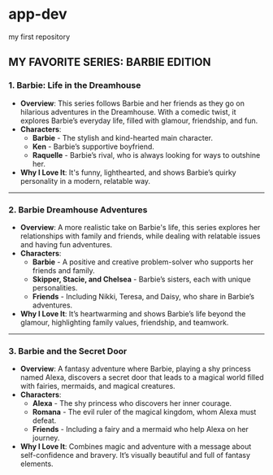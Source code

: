 # app-dev
my first repository


## MY FAVORITE SERIES: BARBIE EDITION

### 1. **Barbie: Life in the Dreamhouse**
   - **Overview**: This series follows Barbie and her friends as they go on hilarious adventures in the Dreamhouse. With a comedic twist, it explores Barbie’s everyday life, filled with glamour, friendship, and fun.
   - **Characters**:
     - **Barbie** - The stylish and kind-hearted main character.
     - **Ken** - Barbie’s supportive boyfriend.
     - **Raquelle** - Barbie’s rival, who is always looking for ways to outshine her.
   - **Why I Love It**: It's funny, lighthearted, and shows Barbie’s quirky personality in a modern, relatable way.

---

### 2. **Barbie Dreamhouse Adventures**
   - **Overview**: A more realistic take on Barbie's life, this series explores her relationships with family and friends, while dealing with relatable issues and having fun adventures.
   - **Characters**:
     - **Barbie** - A positive and creative problem-solver who supports her friends and family.
     - **Skipper, Stacie, and Chelsea** - Barbie’s sisters, each with unique personalities.
     - **Friends** - Including Nikki, Teresa, and Daisy, who share in Barbie’s adventures.
   - **Why I Love It**: It’s heartwarming and shows Barbie’s life beyond the glamour, highlighting family values, friendship, and teamwork.

---

### 3. **Barbie and the Secret Door**
   - **Overview**: A fantasy adventure where Barbie, playing a shy princess named Alexa, discovers a secret door that leads to a magical world filled with fairies, mermaids, and magical creatures.
   - **Characters**:
     - **Alexa** - The shy princess who discovers her inner courage.
     - **Romana** - The evil ruler of the magical kingdom, whom Alexa must defeat.
     - **Friends** - Including a fairy and a mermaid who help Alexa on her journey.
   - **Why I Love It**: Combines magic and adventure with a message about self-confidence and bravery. It’s visually beautiful and full of fantasy elements.
